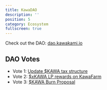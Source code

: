 ```yaml
---
title: KawaDAO
description: ''
position: 5
category: Ecosystem
fullscreen: true
---
```


Check out the DAO: [dao.kawakami.io](dao.kawakami.io)</span>

## DAO Votes

- Vote 1: [Update $KAWA tax structure](https://twitter.com/kawakami_inu)
- Vote 2: [$xKAWA LP rewards on KawaFarm](https://www.reddit.com/r/kawatoken)
- Vote 3: [$KAWA Burn Proposal](https://discord.gg/kawakami)
